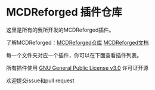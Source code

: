 # MCDReforged 插件仓库
这里是所有的我所开发的MCDReforged插件。

了解MCDReforged：[MCDReforged仓库](https://github.com/Fallen-Breath/MCDReforged) [MCDReforged文档](https://mcdreforged.readthedocs.io/zh_CN/latest/)

每一个文件夹对应一个插件，你可以在下面查看插件列表。

所有插件使用 [GNU General Public License v3.0](https://github.com/LiamSho/MCDReforgedPlugins/blob/main/LICENSE) 许可证开源

欢迎提交issue和pull request

